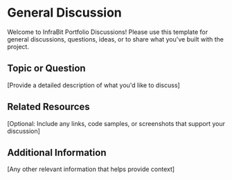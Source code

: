 # General Discussion

Welcome to InfraBit Portfolio Discussions! Please use this template for general discussions, questions, ideas, or to share what you've built with the project.

## Topic or Question

[Provide a detailed description of what you'd like to discuss]

## Related Resources

[Optional: Include any links, code samples, or screenshots that support your discussion]

## Additional Information

[Any other relevant information that helps provide context]
